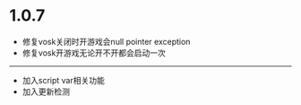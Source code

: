 # 1.0.7
- 修复vosk关闭时开游戏会null pointer exception
- 修复vosk开游戏无论开不开都会启动一次
---
- 加入script var相关功能
- 加入更新检测